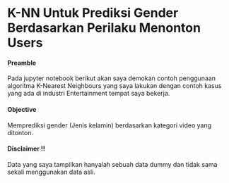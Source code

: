 # K-NN Untuk Prediksi Gender Berdasarkan Perilaku Menonton Users


#### **Preamble**
Pada jupyter notebook berikut akan saya demokan contoh penggunaan algoritma K-Nearest Neighbours yang saya lakukan dengan contoh kasus yang ada di industri Entertainment tempat saya bekerja.

#### **Objective**
Memprediksi gender (Jenis kelamin) berdasarkan kategori video yang ditonton.

#### **Disclaimer !!**
Data yang saya tampilkan hanyalah sebuah data dummy dan tidak sama sekali menggunakan data asli.
